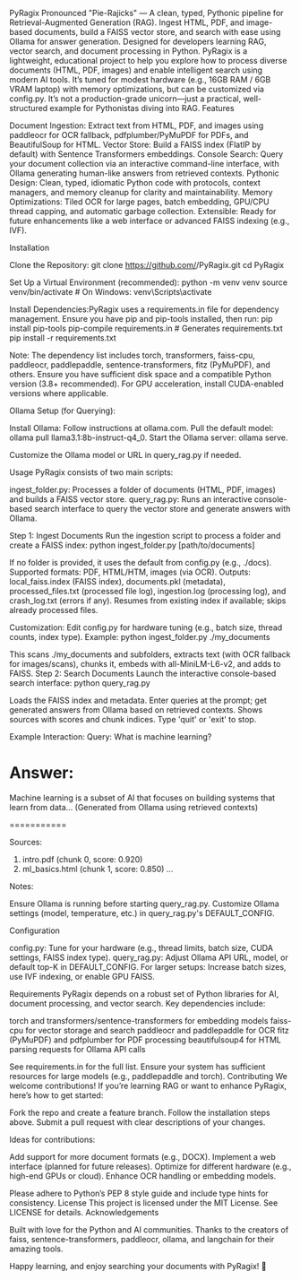 PyRagix Pronounced "Pie-Rajicks" — A clean, typed, Pythonic pipeline for
Retrieval-Augmented Generation (RAG). Ingest HTML, PDF, and image-based
documents, build a FAISS vector store, and search with ease using Ollama for
answer generation. Designed for developers learning RAG, vector search, and
document processing in Python. PyRagix is a lightweight, educational project to
help you explore how to process diverse documents (HTML, PDF, images) and enable
intelligent search using modern AI tools. It’s tuned for modest hardware (e.g.,
16GB RAM / 6GB VRAM laptop) with memory optimizations, but can be customized via
config.py. It’s not a production-grade unicorn—just a practical, well-structured
example for Pythonistas diving into RAG. Features

Document Ingestion: Extract text from HTML, PDF, and images using paddleocr for
OCR fallback, pdfplumber/PyMuPDF for PDFs, and BeautifulSoup for HTML. Vector
Store: Build a FAISS index (FlatIP by default) with Sentence Transformers
embeddings. Console Search: Query your document collection via an interactive
command-line interface, with Ollama generating human-like answers from retrieved
contexts. Pythonic Design: Clean, typed, idiomatic Python code with protocols,
context managers, and memory cleanup for clarity and maintainability. Memory
Optimizations: Tiled OCR for large pages, batch embedding, GPU/CPU thread
capping, and automatic garbage collection. Extensible: Ready for future
enhancements like a web interface or advanced FAISS indexing (e.g., IVF).

Installation

Clone the Repository: git clone https://github.com/<your-username>/PyRagix.git
cd PyRagix

Set Up a Virtual Environment (recommended): python -m venv venv source
venv/bin/activate # On Windows: venv\Scripts\activate

Install Dependencies:PyRagix uses a requirements.in file for dependency
management. Ensure you have pip and pip-tools installed, then run: pip install
pip-tools pip-compile requirements.in # Generates requirements.txt pip install
-r requirements.txt

Note: The dependency list includes torch, transformers, faiss-cpu, paddleocr,
paddlepaddle, sentence-transformers, fitz (PyMuPDF), and others. Ensure you have
sufficient disk space and a compatible Python version (3.8+ recommended). For
GPU acceleration, install CUDA-enabled versions where applicable.

Ollama Setup (for Querying):

Install Ollama: Follow instructions at ollama.com. Pull the default model:
ollama pull llama3.1:8b-instruct-q4_0. Start the Ollama server: ollama serve.

Customize the Ollama model or URL in query_rag.py if needed.

Usage PyRagix consists of two main scripts:

ingest_folder.py: Processes a folder of documents (HTML, PDF, images) and builds
a FAISS vector store. query_rag.py: Runs an interactive console-based search
interface to query the vector store and generate answers with Ollama.

Step 1: Ingest Documents Run the ingestion script to process a folder and create
a FAISS index: python ingest_folder.py [path/to/documents]

If no folder is provided, it uses the default from config.py (e.g., ./docs).
Supported formats: PDF, HTML/HTM, images (via OCR). Outputs: local_faiss.index
(FAISS index), documents.pkl (metadata), processed_files.txt (processed file
log), ingestion.log (processing log), and crash_log.txt (errors if any). Resumes
from existing index if available; skips already processed files.

Customization: Edit config.py for hardware tuning (e.g., batch size, thread
counts, index type). Example: python ingest_folder.py ./my_documents

This scans ./my_documents and subfolders, extracts text (with OCR fallback for
images/scans), chunks it, embeds with all-MiniLM-L6-v2, and adds to FAISS. Step
2: Search Documents Launch the interactive console-based search interface:
python query_rag.py

Loads the FAISS index and metadata. Enter queries at the prompt; get generated
answers from Ollama based on retrieved contexts. Shows sources with scores and
chunk indices. Type 'quit' or 'exit' to stop.

Example Interaction: Query: What is machine learning?

# Answer:

Machine learning is a subset of AI that focuses on building systems that learn
from data... (Generated from Ollama using retrieved contexts)

===========

Sources:

1. intro.pdf (chunk 0, score: 0.920)
2. ml_basics.html (chunk 1, score: 0.850) ...

Notes:

Ensure Ollama is running before starting query_rag.py. Customize Ollama settings
(model, temperature, etc.) in query_rag.py's DEFAULT_CONFIG.

Configuration

config.py: Tune for your hardware (e.g., thread limits, batch size, CUDA
settings, FAISS index type). query_rag.py: Adjust Ollama API URL, model, or
default top-K in DEFAULT_CONFIG. For larger setups: Increase batch sizes, use
IVF indexing, or enable GPU FAISS.

Requirements PyRagix depends on a robust set of Python libraries for AI,
document processing, and vector search. Key dependencies include:

torch and transformers/sentence-transformers for embedding models faiss-cpu for
vector storage and search paddleocr and paddlepaddle for OCR fitz (PyMuPDF) and
pdfplumber for PDF processing beautifulsoup4 for HTML parsing requests for
Ollama API calls

See requirements.in for the full list. Ensure your system has sufficient
resources for large models (e.g., paddlepaddle and torch). Contributing We
welcome contributions! If you’re learning RAG or want to enhance PyRagix, here’s
how to get started:

Fork the repo and create a feature branch. Follow the installation steps above.
Submit a pull request with clear descriptions of your changes.

Ideas for contributions:

Add support for more document formats (e.g., DOCX). Implement a web interface
(planned for future releases). Optimize for different hardware (e.g., high-end
GPUs or cloud). Enhance OCR handling or embedding models.

Please adhere to Python’s PEP 8 style guide and include type hints for
consistency. License This project is licensed under the MIT License. See LICENSE
for details. Acknowledgements

Built with love for the Python and AI communities. Thanks to the creators of
faiss, sentence-transformers, paddleocr, ollama, and langchain for their amazing
tools.

Happy learning, and enjoy searching your documents with PyRagix! 🚀
